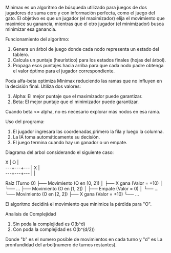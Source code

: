 Minimax es un algoritmo de búsqueda utilizado para juegos de dos jugadores de suma cero y con información perfecta, como el juego del gato. El objetivo es que un jugador (el maximizador) elija el movimiento que maximice su ganancia, mientras que el otro jugador (el minimizador) busca minimizar esa ganancia.

Funcionamiento del algoritmo:

1. Genera un árbol de juego donde cada nodo representa un estado del tablero.
2. Calcula un puntaje (heurístico) para los estados finales (hojas del árbol).
3. Propaga esos puntajes hacia arriba para que cada nodo padre obtenga el valor óptimo para el jugador correspondiente.

Poda alfa-beta optimiza Minimax reduciendo las ramas que no influyen en la decisión final. Utiliza dos valores:

1. Alpha: El mejor puntaje que el maximizador puede garantizar.
2. Beta: El mejor puntaje que el minimizador puede garantizar.

Cuando beta <= alpha, no es necesario explorar más nodos en esa rama.

Uso del programa:

1. El jugador ingresara las coordenadas,primero la fila y luego la columna.
2. La IA toma automáticamente su decisión.
3. El juego termina cuando hay un ganador o un empate.

Diagrama del arbol considerando el siguiente caso:

 X | O |  
 ---+---+---
   | X |  
 ---+---+---
   |   |  

Raíz (Turno O)
├── Movimiento (O en [0, 2])
│   ├── X gana (Valor = +10)
│   └── ...
├── Movimiento (O en [1, 2])
│   ├── Empate (Valor = 0)
│   └── ...
└── Movimiento (O en [2, 2])
    ├── X gana (Valor = +10)
    └── ...

El algoritmo decidirá el movimiento que minimice la pérdida para "O".



Analisis de Complejidad

1. Sin poda la complejidad es O(b^d)
2. Con poda la complejidad es O(b^(d/2))

Donde "b" es el numero posible de movimientos en cada turno y "d" es La pronfundidad del arbol(numero de turnos restantes).


